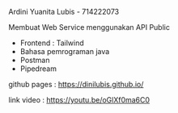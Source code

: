 Ardini Yuanita Lubis - 714222073

Membuat Web Service menggunakan API Public
- Frontend : Tailwind 
- Bahasa pemrograman java
- Postman
- Pipedream

github pages : https://dinilubis.github.io/

link video : https://youtu.be/oGlXf0ma6C0
